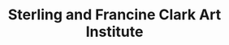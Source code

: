 ---
layout: repo
title: "Sterling and Francine Clark Art Institute"
id: 18729
permalink: repos/18729/
---